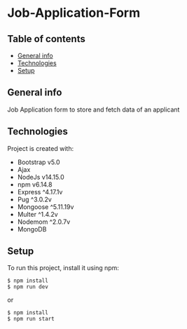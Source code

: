 # Job-Application-Form

## Table of contents
* [General info](#general-info)
* [Technologies](#technologies)
* [Setup](#setup)

## General info
Job Application form to store and fetch data of an applicant
	
## Technologies
Project is created with:
* Bootstrap v5.0
* Ajax 
* NodeJs v14.15.0
* npm v6.14.8
* Express ^4.17.1v
* Pug ^3.0.2v
* Mongoose ^5.11.19v
* Multer ^1.4.2v
* Nodemom ^2.0.7v
* MongoDB

	
## Setup
To run this project, install it using npm:

```
$ npm install
$ npm run dev
```
or

```
$ npm install
$ npm run start
```
